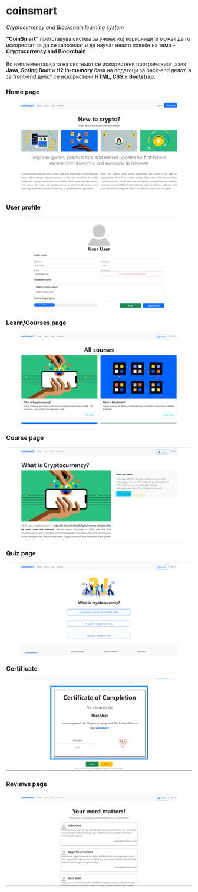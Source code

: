 # coinsmart
<i>Cryptocurrency and Blockchain learning system</i> 

<b>“CoinSmart”</b> претставува систем за учење кој корисниците можат да го искористат за да се запознаат и да научат нешто повеќе на тема – <b>Cryptocurrency and Blockchain</b><br/><br/>
Во имплементацијата на системот се искористени програмскиот јазик <b>Java, Spring Boot</b> и <b>H2 In-memory</b> база на податоци за back-end делот, а за front-end делот се искористени <b>HTML, CSS</b> и <b>Bootstrap.</b>

### Home page
![Screenshot](images/home.png)

### User profile
![Screenshot](images/profile.png)

### Learn/Courses page
![Screenshot](images/courses.png)

### Course page
![Screenshot](images/course.png)

### Quiz page
![Screenshot](images/quiz.png)

### Certificate
![Screenshot](images/certificate.png)

### Reviews page
![Screenshot](images/reviews.png)
